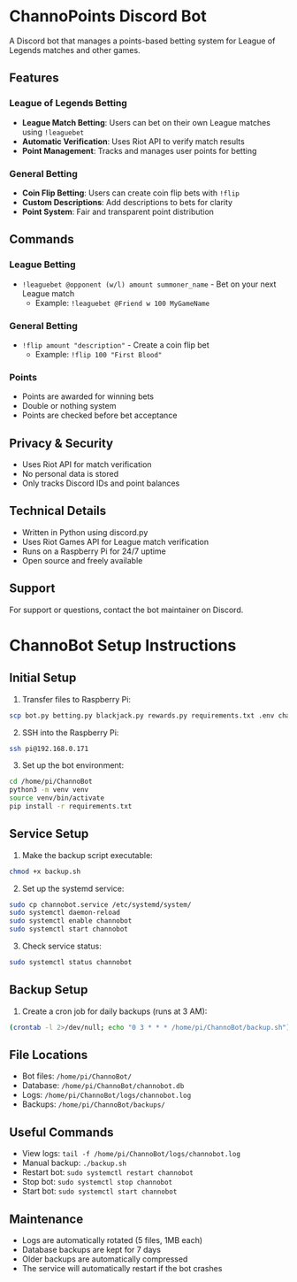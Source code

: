 # ChannoPoints Discord Bot

A Discord bot that manages a points-based betting system for League of Legends matches and other games.

## Features

### League of Legends Betting
- **League Match Betting**: Users can bet on their own League matches using `!leaguebet`
- **Automatic Verification**: Uses Riot API to verify match results
- **Point Management**: Tracks and manages user points for betting

### General Betting
- **Coin Flip Betting**: Users can create coin flip bets with `!flip`
- **Custom Descriptions**: Add descriptions to bets for clarity
- **Point System**: Fair and transparent point distribution

## Commands

### League Betting
- `!leaguebet @opponent (w/l) amount summoner_name` - Bet on your next League match
  - Example: `!leaguebet @Friend w 100 MyGameName`

### General Betting
- `!flip amount "description"` - Create a coin flip bet
  - Example: `!flip 100 "First Blood"`

### Points
- Points are awarded for winning bets
- Double or nothing system
- Points are checked before bet acceptance

## Privacy & Security
- Uses Riot API for match verification
- No personal data is stored
- Only tracks Discord IDs and point balances

## Technical Details
- Written in Python using discord.py
- Uses Riot Games API for League match verification
- Runs on a Raspberry Pi for 24/7 uptime
- Open source and freely available

## Support
For support or questions, contact the bot maintainer on Discord.

# ChannoBot Setup Instructions

## Initial Setup

1. Transfer files to Raspberry Pi:
```bash
scp bot.py betting.py blackjack.py rewards.py requirements.txt .env channobot.service backup.sh README.md pi@192.168.0.171:/home/pi/ChannoBot/
```

2. SSH into the Raspberry Pi:
```bash
ssh pi@192.168.0.171
```

3. Set up the bot environment:
```bash
cd /home/pi/ChannoBot
python3 -m venv venv
source venv/bin/activate
pip install -r requirements.txt
```

## Service Setup

1. Make the backup script executable:
```bash
chmod +x backup.sh
```

2. Set up the systemd service:
```bash
sudo cp channobot.service /etc/systemd/system/
sudo systemctl daemon-reload
sudo systemctl enable channobot
sudo systemctl start channobot
```

3. Check service status:
```bash
sudo systemctl status channobot
```

## Backup Setup

1. Create a cron job for daily backups (runs at 3 AM):
```bash
(crontab -l 2>/dev/null; echo "0 3 * * * /home/pi/ChannoBot/backup.sh") | crontab -
```

## File Locations

- Bot files: `/home/pi/ChannoBot/`
- Database: `/home/pi/ChannoBot/channobot.db`
- Logs: `/home/pi/ChannoBot/logs/channobot.log`
- Backups: `/home/pi/ChannoBot/backups/`

## Useful Commands

- View logs: `tail -f /home/pi/ChannoBot/logs/channobot.log`
- Manual backup: `./backup.sh`
- Restart bot: `sudo systemctl restart channobot`
- Stop bot: `sudo systemctl stop channobot`
- Start bot: `sudo systemctl start channobot`

## Maintenance

- Logs are automatically rotated (5 files, 1MB each)
- Database backups are kept for 7 days
- Older backups are automatically compressed
- The service will automatically restart if the bot crashes 